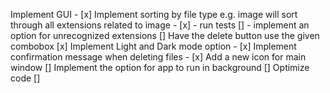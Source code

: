 Implement GUI - [x]
Implement sorting by file type e.g. image will sort through all extensions related to image - [x]
    - run tests []
    - implement an option for unrecognized extensions []
Have the delete button use the given combobox [x]
Implement Light and Dark mode option - [x]
Implement confirmation message when deleting files - [x]
Add a new icon for main window []
Implement the option for app to run in background []
Optimize code []